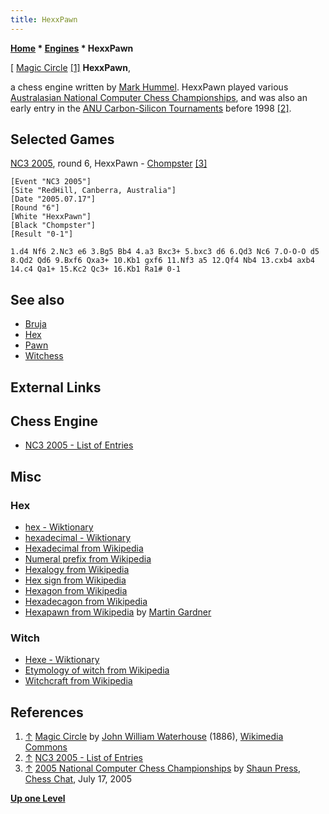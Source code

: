 ```yaml
---
title: HexxPawn
---
```

**[Home](Home "Home") * [Engines](Engines "Engines") * HexxPawn**

\[ [Magic Circle](https://en.wikipedia.org/wiki/Magic_circle) <a id="cite-note-1" href="#cite-ref-1">[1]</a>
**HexxPawn**,

a chess engine written by [Mark Hummel](Mark_Hummel "Mark Hummel"). HexxPawn played various [Australasian National Computer Chess Championships](Australasian_National_Computer_Chess_Championship "Australasian National Computer Chess Championship"),
and was also an early entry in the [ANU Carbon-Silicon Tournaments](ANU_Carbon-Silicon_Tournaments "ANU Carbon-Silicon Tournaments") before 1998 <a id="cite-note-2" href="#cite-ref-2">[2]</a>.

## Selected Games

[NC3 2005](NC3_2005 "NC3 2005"), round 6, HexxPawn - [Chompster](Chompster "Chompster") <a id="cite-note-3" href="#cite-ref-3">[3]</a>

```
[Event "NC3 2005"]
[Site "RedHill, Canberra, Australia"]
[Date "2005.07.17"]
[Round "6"]
[White "HexxPawn"]
[Black "Chompster"]
[Result "0-1"]

1.d4 Nf6 2.Nc3 e6 3.Bg5 Bb4 4.a3 Bxc3+ 5.bxc3 d6 6.Qd3 Nc6 7.O-O-O d5 
8.Qd2 Qd6 9.Bxf6 Qxa3+ 10.Kb1 gxf6 11.Nf3 a5 12.Qf4 Nb4 13.cxb4 axb4 
14.c4 Qa1+ 15.Kc2 Qc3+ 16.Kb1 Ra1# 0-1

```

## See also

- [Bruja](Bruja "Bruja")
- [Hex](Hex "Hex")
- [Pawn](Pawn "Pawn")
- [Witchess](Witchess "Witchess")

## External Links

## Chess Engine

- [NC3 2005 - List of Entries](http://users.cecs.anu.edu.au/%7Eshaun/chess/NC32005_-_List_of_Entries.html)

## Misc

### Hex

- [hex - Wiktionary](http://en.wiktionary.org/wiki/hex)
- [hexadecimal - Wiktionary](http://en.wiktionary.org/wiki/hexadecimal)
- [Hexadecimal from Wikipedia](https://en.wikipedia.org/wiki/Hexadecimal)
- [Numeral prefix from Wikipedia](https://en.wikipedia.org/wiki/Numeral_prefix)
- [Hexalogy from Wikipedia](https://en.wikipedia.org/wiki/Hexalogy)
- [Hex sign from Wikipedia](https://en.wikipedia.org/wiki/Hex_sign)
- [Hexagon from Wikipedia](https://en.wikipedia.org/wiki/Hexagon)
- [Hexadecagon from Wikipedia](https://en.wikipedia.org/wiki/Hexadecagon)
- [Hexapawn from Wikipedia](https://en.wikipedia.org/wiki/Hexapawn) by [Martin Gardner](Martin_Gardner "Martin Gardner")

### Witch

- [Hexe - Wiktionary](http://en.wiktionary.org/wiki/Hexe)
- [Etymology of witch from Wikipedia](https://en.wikipedia.org/wiki/Etymology_of_witch)
- [Witchcraft from Wikipedia](https://en.wikipedia.org/wiki/Witchcraft)

## References

1. <a id="cite-ref-1" href="#cite-note-1">↑</a> [Magic Circle](https://en.wikipedia.org/wiki/Magic_circle) by [John William Waterhouse](Category:John_William_Waterhouse "Category:John William Waterhouse") (1886), [Wikimedia Commons](https://en.wikipedia.org/wiki/Wikimedia_Commons)
1. <a id="cite-ref-2" href="#cite-note-2">↑</a> [NC3 2005 - List of Entries](http://users.cecs.anu.edu.au/%7Eshaun/chess/NC32005_-_List_of_Entries.html)
1. <a id="cite-ref-3" href="#cite-note-3">↑</a> [2005 National Computer Chess Championships](http://www.chesschat.org/archive/index.php/t-2637.html) by [Shaun Press](Shaun_Press "Shaun Press"), [Chess Chat](http://www.chesschat.org/archive/index.php/), July 17, 2005

**[Up one Level](Engines "Engines")**

